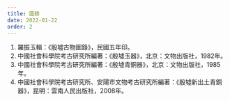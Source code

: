 ```yaml
---
title: 圖錄
date: 2022-01-22
order: 2
---
```

1. 羅振玉輯：《殷墟古物圖錄》，民國五年印。
2. 中國社會科學院考古研究所編著：《殷墟玉器》，北京：文物出版社，1982年。
3. 中國社會科學院考古研究所編著：《殷墟青銅器》，北京：文物出版社，1985年。
4. 中國社會科學院考古研究所、安陽市文物考古研究所編著：《殷墟新出土青銅器》，昆明：雲南人民出版社，2008年。